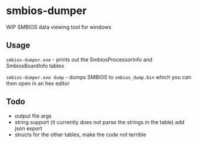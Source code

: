 # smbios-dumper
WIP SMBIOS data viewing tool for windows

## Usage

`smbios-dumper.exe` - prints out the SmbiosProcessorInfo and SmbiosBoardInfo tables

`smbios-dumper.exe dump` - dumps SMBIOS to `smbios_dump.bin` which you can then open in an hex editor
## Todo
* output file args
* string support (it currently does not parse the strings in the table) add json export
* structs for the other tables, make the code not terrible
